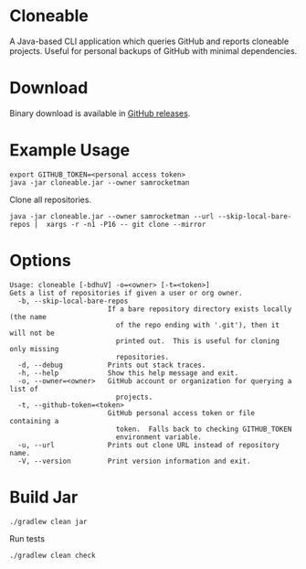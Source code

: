 # Cloneable

A Java-based CLI application which queries GitHub and reports cloneable
projects.  Useful for personal backups of GitHub with minimal dependencies.

# Download

Binary download is available in [GitHub releases][releases].

[releases]: https://github.com/samrocketman/cloneable/releases

# Example Usage

```
export GITHUB_TOKEN=<personal access token>
java -jar cloneable.jar --owner samrocketman
```

Clone all repositories.

```
java -jar cloneable.jar --owner samrocketman --url --skip-local-bare-repos |  xargs -r -n1 -P16 -- git clone --mirror
```

# Options

```
Usage: cloneable [-bdhuV] -o=<owner> [-t=<token>]
Gets a list of repositories if given a user or org owner.
  -b, --skip-local-bare-repos
                        If a bare repository directory exists locally (the name
                          of the repo ending with '.git'), then it will not be
                          printed out.  This is useful for cloning only missing
                          repositories.
  -d, --debug           Prints out stack traces.
  -h, --help            Show this help message and exit.
  -o, --owner=<owner>   GitHub account or organization for querying a list of
                          projects.
  -t, --github-token=<token>
                        GitHub personal access token or file containing a
                          token.  Falls back to checking GITHUB_TOKEN
                          environment variable.
  -u, --url             Prints out clone URL instead of repository name.
  -V, --version         Print version information and exit.
```

# Build Jar

    ./gradlew clean jar

Run tests

    ./gradlew clean check
